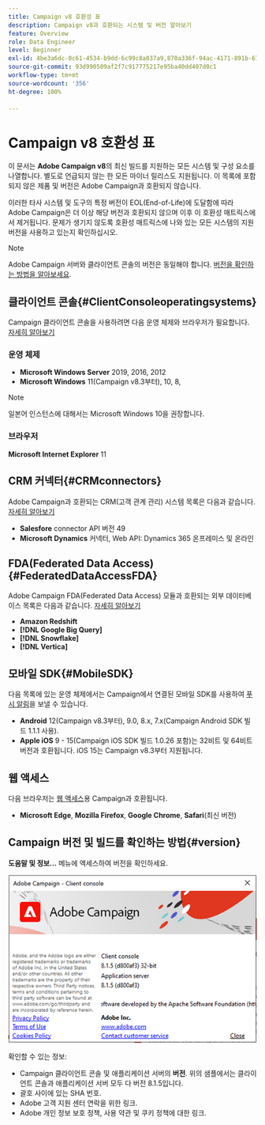 ```yaml
---
title: Campaign v8 호환성 표
description: Campaign v8과 호환되는 시스템 및 버전 알아보기
feature: Overview
role: Data Engineer
level: Beginner
exl-id: 4be3a6dc-0c61-4534-b9dd-6c99c8a037a9,870a336f-94ac-4171-891b-67614feef6ef,bebdd930-c7f6-4629-a489-3c704b33f058,d493e613-eb61-43b1-9c6d-1bd881af0734
source-git-commit: 93d990509af2f7c917775217e95ba40dd407d0c1
workflow-type: tm+mt
source-wordcount: '356'
ht-degree: 100%

---
```


# Campaign v8 호환성 표

이 문서는 **Adobe Campaign v8**&#x200B;의 최신 빌드를 지원하는 모든 시스템 및 구성 요소를 나열합니다. 별도로 언급되지 않는 한 모든 마이너 릴리스도 지원됩니다. 이 목록에 포함되지 않은 제품 및 버전은 Adobe Campaign과 호환되지 않습니다.

이러한 타사 시스템 및 도구의 특정 버전이 EOL(End-of-Life)에 도달함에 따라 Adobe Campaign은 더 이상 해당 버전과 호환되지 않으며 이후 이 호환성 매트릭스에서 제거됩니다. 문제가 생기지 않도록 호환성 매트릭스에 나와 있는 모든 시스템의 지원 버전을 사용하고 있는지 확인하십시오.

>[!NOTE]
>
>Adobe Campaign 서버와 클라이언트 콘솔의 버전은 동일해야 합니다. [버전을 확인하는 방법을 알아보세요](#version).

## 클라이언트 콘솔{#ClientConsoleoperatingsystems}

Campaign 클라이언트 콘솔을 사용하려면 다음 운영 체제와 브라우저가 필요합니다. [자세히 알아보기](connect.md)

### 운영 체제

* **Microsoft Windows Server** 2019, 2016, 2012
* **Microsoft Windows** 11(Campaign v8.3부터), 10, 8,

>[!NOTE]
>
>일본어 인스턴스에 대해서는 Microsoft Windows 10을 권장합니다.

### 브라우저

**Microsoft Internet Explorer** 11

## CRM 커넥터{#CRMconnectors}

Adobe Campaign과 호환되는 CRM(고객 관계 관리) 시스템 목록은 다음과 같습니다. [자세히 알아보기](../connect/crm.md)

* **Salesfore** connector API 버전 49
* **Microsoft Dynamics** 커넥터, Web API: Dynamics 365 온프레미스 및 온라인

## FDA(Federated Data Access){#FederatedDataAccessFDA}

Adobe Campaign FDA(Federated Data Access) 모듈과 호환되는 외부 데이터베이스 목록은 다음과 같습니다. [자세히 알아보기](../connect/fda.md)

* **Amazon Redshift**
* **[!DNL Google Big Query]**
* **[!DNL Snowflake]**
* **[!DNL Vertica]**

## 모바일 SDK{#MobileSDK}

다음 목록에 있는 운영 체제에서는 Campaign에서 연결된 모바일 SDK를 사용하여 [푸시 알림](../send/push.md)을 보낼 수 있습니다.

* **Android** 12(Campaign v8.3부터), 9.0, 8.x, 7.x(Campaign Android SDK 빌드 1.1.1 사용).
* **Apple iOS** 9 - 15(Campaign iOS SDK 빌드 1.0.26 포함)는 32비트 및 64비트 버전과 호환됩니다. iOS 15는 Campaign v8.3부터 지원됩니다.

## 웹 액세스

다음 브라우저는 [웹 액세스](connect.md#web-access)용 Campaign과 호환됩니다.

* **Microsoft Edge**, **Mozilla Firefox**, **Google Chrome**, **Safari**(최신 버전)

## Campaign 버전 및 빌드를 확인하는 방법{#version}

**도움말 및 정보…** 메뉴에 액세스하여 버전을 확인하세요.

![](assets/ac-version.png)

확인할 수 있는 정보:

* Campaign 클라이언트 콘솔 및 애플리케이션 서버의 **버전**. 위의 샘플에서는 클라이언트 콘솔과 애플리케이션 서버 모두 다 버전 8.1.5입니다.
* 괄호 사이에 있는 SHA 번호.
* Adobe 고객 지원 센터 연락을 위한 링크.
* Adobe 개인 정보 보호 정책, 사용 약관 및 쿠키 정책에 대한 링크.
